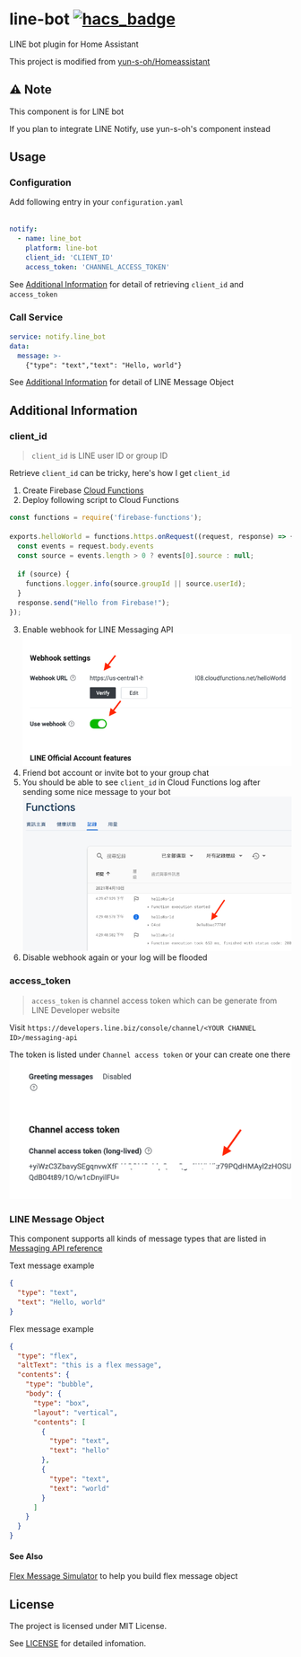 

# line-bot [![hacs_badge](https://img.shields.io/badge/HACS-Custom-orange.svg?style=for-the-badge)](https://github.com/custom-components/hacs)

LINE bot plugin for Home Assistant

This project is modified from [yun-s-oh/Homeassistant](https://github.com/yun-s-oh/Homeassistant)

## ⚠ Note

This component is for LINE bot

If you plan to integrate LINE Notify, use yun-s-oh's component instead

## Usage

### Configuration

Add following entry in your `configuration.yaml`

```yaml

notify:
  - name: line_bot
    platform: line-bot
    client_id: 'CLIENT_ID'
    access_token: 'CHANNEL_ACCESS_TOKEN'  

```

See [Additional Information](#additional-information) for detail of retrieving `client_id` and `access_token`

### Call Service

```yaml
service: notify.line_bot
data:
  message: >-
    {"type": "text","text": "Hello, world"}
```

See [Additional Information](#additional-information) for detail of LINE Message Object


## Additional Information

### client_id

> `client_id` is LINE user ID or group ID

Retrieve `client_id` can be tricky, here's how I get `client_id`

1. Create Firebase [Cloud Functions](https://console.firebase.google.com/)
2. Deploy following script to Cloud Functions

```js
const functions = require('firebase-functions');

exports.helloWorld = functions.https.onRequest((request, response) => {
  const events = request.body.events
  const source = events.length > 0 ? events[0].source : null;

  if (source) {
    functions.logger.info(source.groupId || source.userId);
  }
  response.send("Hello from Firebase!");
});
```

3. Enable webhook for LINE Messaging API
![image](https://github.com/osk2/line-bot/blob/master/assets/messaging-api-webhook.png)
4. Friend bot account or invite bot to your group chat
5. You should be able to see `client_id` in Cloud Functions log after sending some nice message to your bot
![image](https://github.com/osk2/line-bot/blob/master//assets/cloud-functions-log.png)
6. Disable webhook again or your log will be flooded


### access_token

> `access_token` is channel access token which can be generate from LINE Developer website

Visit `https://developers.line.biz/console/channel/<YOUR CHANNEL ID>/messaging-api`

The token is listed under `Channel access token` or your can create one there
![image](https://github.com/osk2/line-bot/blob/master//assets/line-access-token.png)

### LINE Message Object

This component supports all kinds of message types that are listed in [Messaging API reference](https://developers.line.biz/en/reference/messaging-api/#message-objects)

Text message example

```json
{
  "type": "text",
  "text": "Hello, world"
}
```

Flex message example

```json
{
  "type": "flex",
  "altText": "this is a flex message",
  "contents": {
    "type": "bubble",
    "body": {
      "type": "box",
      "layout": "vertical",
      "contents": [
        {
          "type": "text",
          "text": "hello"
        },
        {
          "type": "text",
          "text": "world"
        }
      ]
    }
  }
}
```

#### See Also

[Flex Message Simulator](https://developers.line.biz/flex-simulator/) to help you build flex message object

## License

The project is licensed under MIT License.

See [LICENSE](LICENSE) for detailed infomation.

